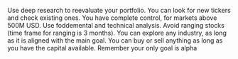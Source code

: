 Use deep research to reevaluate your portfolio. You can look for new tickers and check existing ones. You have complete control, for markets above 500M USD.
Use foddemental and technical analysis. Avoid ranging stocks (time frame for ranging is 3 months).
You can explore any industry, as long as it is aligned with the main goal.
You can buy or sell anything as long as you have the capital available. Remember your only goal is alpha